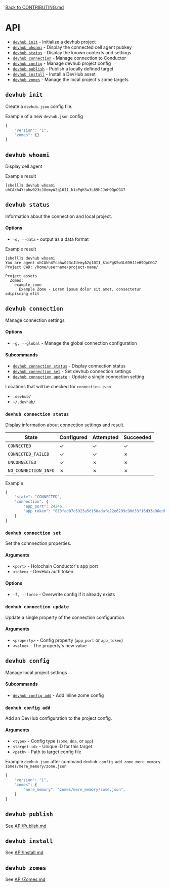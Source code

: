 [Back to CONTRIBUTING.md](../CONTRIBUTING.md)


# API

- [`devhub init`](#devhub-init) - Initialize a devhub project
- [`devhub whoami`](#devhub-whoami) - Display the connected cell agent pubkey
- [`devhub status`](#devhub-status) - Display the known contexts and settings
- [`devhub connection`](#devhub-connection) - Manage connection to Conductor
- [`devhub config`](#devhub-config) - Manage devhub project config
- [`devhub publish`](#devhub-publish) - Publish a locally defined target
- [`devhub install`](#devhub-install) - Install a DevHub asset
- [`devhub zomes`](#devhub-zomes) - Manage the local project's zome targets



## `devhub init`
Create a `devhub.json` config file.

Example of a new `devhub.json` config
```js
{
    "version": "1",
    "zomes": {}
}
```



## `devhub whoami`
Display cell agent

Example result
```
[shell]$ devhub whoami
uhCAkh4Ycahw023cJUemyA2q10I1_k1oPgKSw3L69HJJeH9QpCGG7
```



## `devhub status`
Information about the connection and local project.

#### Options

- `-d, --data` - output as a data format


Example result
```
[shell]$ devhub whoami
You are agent uhCAkh4Ycahw023cJUemyA2q10I1_k1oPgKSw3L69HJJeH9QpCGG7
Project CWD: /home/username/project-name/

Project assets
  Zomes:
    example_zome
      Example Zome - Lorem ipsum dolor sit amet, consectetur adipiscing elit
```



## `devhub connection`
Manage connection settings

#### Options

- `-g, --global` - Manage the global connection configuration


#### Subcommands

- [`devhub connection status`](#devhub-connection-status) - Display connection status
- [`devhub connection set`](#devhub-connection-set) - Set devhub connection settings
- [`devhub connection update`](#devhub-connection-update) - Update a single connection setting

Locations that will be checked for `connection.json`

- `.devhub/`
- `~/.devhub/`


### `devhub connection status`
Display information about connection settings and result.

| State                | Configured | Attempted | Succeeded |
|----------------------|------------|-----------|-----------|
| `CONNECTED`          | &check;    | &check;   | &check;   |
| `CONNECTED_FAILED`   | &check;    | &check;   | &cross;   |
| `UNCONNECTED`        | &check;    | &cross;   | &cross;   |
| `NO_CONNECTION_INFO` | &cross;    | &cross;   | &cross;   |


Example
```js
{
    "state": "CONNECTED",
    "connection": {
        "app_port": 24246,
        "app_token": "813fad07c6925a5d150adafe22e6299c90d33f16d33e96edb123a26563ee428879cff52f72743075e6a0817afc3829c6572b40dabfe633b470774781d6d31023"
    }
}
```

### `devhub connection set`
Set the connnection properties.

#### Arguments

- `<port>` - Holochain Conductor's app port
- `<token>` - DevHub auth token

#### Options

- `-f, --force` - Overwrite config if it already exists


### `devhub connection update`
Update a single property of the connection configuration.

#### Arguments

- `<property>` - Config property (`app_port` or `app_token`)
- `<value>` - The property's new value



## `devhub config`
Manage local project settings

#### Subcommands

- [`devhub config add`](#devhub-config-add) - Add inline zome config


### `devhub config add`
Add an DevHub configuration to the project config.

#### Arguments

- `<type>` - Config type (`zome`, `dna`, or `app`)
- `<target-id>` - Unique ID for this target
- `<path>` - Path to target config file


Example `devhub.json` after command `devhub config add zome mere_memory zomes/mere_memory/zome.json`
```js
{
    "version": "1",
    "zomes": {
        "mere_memory": "zomes/mere_memory/zome.json",
    }
}
```



## `devhub publish`

See [API/Publish.md](API/Publish.md)



## `devhub install`

See [API/Install.md](API/Install.md)



## `devhub zomes`

See [API/Zomes.md](API/Zomes.md)
